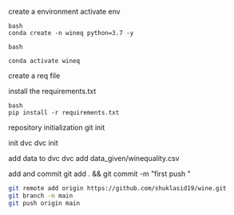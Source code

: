 create a environment 
activate env

```
bash
conda create -n wineq python=3.7 -y

```


```
bash

conda activate wineq
```

create a req file 

install the requirements.txt


```
bash
pip install -r requirements.txt
```

repository initialization
git init

init dvc
dvc init

add data to dvc
dvc add data_given/winequality.csv


add and commit
git add . && git commit -m "first push "

```bash
git remote add origin https://github.com/shuklasid19/wine.git
git branch -m main
git push origin main
```

